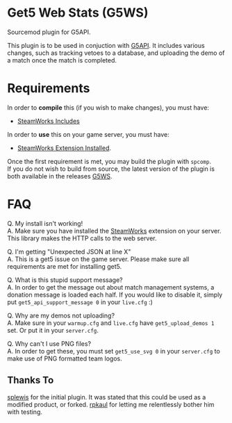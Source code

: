 # Get5 Web Stats (G5WS)
Sourcemod plugin for G5API.

This plugin is to be used in conjuction with [G5API](https://github.com/PhlexPlexico/G5API). It includes various changes, such as tracking vetoes to a database, and uploading the demo of a match once the match is completed.

# Requirements
In order to **compile** this (if you wish to make changes), you must have:

- [SteamWorks Includes](https://github.com/PhlexPlexico/SteamWorks/blob/master/Pawn/includes/SteamWorks.inc)

In order to **use** this on your game server, you must have:

- [SteamWorks Extension Installed](https://splewis.github.io/get5/latest/installation/#steamworks).

Once the first requirement is met, you may build the plugin with `spcomp`.  
If you do not wish to build from source, the latest version of the 
plugin is both available in the releases [G5WS](https://github.com/PhlexPlexico/G5WS/releases).

# FAQ
Q. My install isn't working!  
A. Make sure you have installed the [SteamWorks](https://splewis.github.io/get5/latest/installation/#steamworks) extension on your server. This library makes the HTTP calls to the web server.

Q. I'm getting "Unexpected JSON at line X"  
A. This is a get5 issue on the game server. Please make sure all requirements are met for installing get5.

Q. What is this stupid support message?  
A. In order to get the message out about match management systems, a donation message is loaded each half. If you would like to disable it, simply put `get5_api_support_message 0` in your `live.cfg` :)

Q. Why are my demos not uploading?  
A. Make sure in your `warmup.cfg` and `live.cfg` have `get5_upload_demos 1` set. Or put it in your `server.cfg`.

Q. Why can't I use PNG files?  
A. In order to get these, you must set `get5_use_svg 0` in your `server.cfg` to make use of PNG formatted team logos.

## Thanks To
[splewis](https://github.com/splewis) for the initial plugin. It was stated that this could be used as a modified product, or forked. 
[rpkaul](https://github.com/rpkaul) for letting me relentlessly bother him with testing.